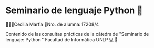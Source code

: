# Seminario de lenguaje Python  🐍
👩🏻‍💻Cecilia Marfia
📁Nro. de alumna: 17208/4

Contenido de las consultas prácticas de la cátedra de "Seminario de lenguaje: Python "
Facultad de Informática UNLP 💻 🌿

